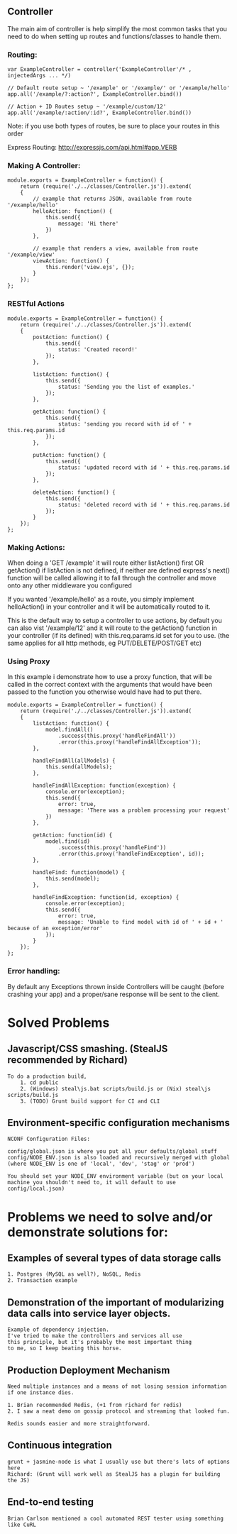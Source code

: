 ## Controller

The main aim of controller is help simplify the most common tasks that you need to do when setting up routes and functions/classes to handle them.


### Routing:
	
	var ExampleController = controller('ExampleController'/* , injectedArgs ... */)

	// Default route setup ~ '/example' or '/example/' or '/example/hello'
	app.all('/example/?:action?', ExampleController.bind())

	// Action + ID Routes setup ~ '/example/custom/12'
	app.all('/example/:action/:id?', ExampleController.bind())
Note: if you use both types of routes, be sure to place your routes in this order

Express Routing: http://expressjs.com/api.html#app.VERB

### Making A Controller:

	module.exports = ExampleController = function() {
		return (require('./../classes/Controller.js')).extend(
		{
			// example that returns JSON, available from route '/example/hello'
			helloAction: function() {
				this.send({
					message: 'Hi there'
				})
			},

			// example that renders a view, available from route '/example/view'
			viewAction: function() {
				this.render('view.ejs', {});
			}
		});
	};

### RESTful Actions

	module.exports = ExampleController = function() {
		return (require('./../classes/Controller.js')).extend(
		{
			postAction: function() {
				this.send({
					status: 'Created record!' 
				});
			},

			listAction: function() {
				this.send({
					status: 'Sending you the list of examples.'
				});
			},

			getAction: function() {
				this.send({
					status: 'sending you record with id of ' + this.req.params.id
				});
			},

			putAction: function() {
				this.send({
					status: 'updated record with id ' + this.req.params.id
				});
			},

			deleteAction: function() {
				this.send({
					status: 'deleted record with id ' + this.req.params.id
				});
			}
		});
	};

### Making Actions:

When doing a 'GET /example' it will route either listAction() first OR getAction() if listAction is not defined, if neither are defined
express's next() function will be called allowing it to fall through the controller and move onto any other middleware you configured

If you wanted '/example/hello' as a route, you simply implement helloAction() in your controller and it will be automatically routed to it.

This is the default way to setup a controller to use actions, by default you can also vist '/example/12' and it will route to the getAction() function in your controller (if its defined) with this.req.params.id set for you to use. (the same applies for all http methods, eg PUT/DELETE/POST/GET etc)

### Using Proxy
In this example i demonstrate how to use a proxy function, that will be called in the correct context with the arguments that would have been passed to the function you otherwise would have had to put there.

	module.exports = ExampleController = function() {
		return (require('./../classes/Controller.js')).extend(
		{
			listAction: function() {
				model.findAll()
					.success(this.proxy('handleFindAll'))
					.error(this.proxy('handleFindAllException'));
			},

			handleFindAll(allModels) {
				this.send(allModels);
			},

			handleFindAllException: function(exception) {
				console.error(exception);
				this.send({
					error: true,
					message: 'There was a problem processing your request'
				})
			},
			
			getAction: function(id) {
				model.find(id)
					.success(this.proxy('handleFind'))
					.error(this.proxy('handleFindException', id));
			},

			handleFind: function(model) {
				this.send(model);
			},

			handleFindException: function(id, exception) {
				console.error(exception);
				this.send({
					error: true,
					message: 'Unable to find model with id of ' + id + ' because of an exception/error'
				});
			}
		});
	};


### Error handling:

By default any Exceptions thrown inside Controllers will be caught (before crashing your app) and a proper/sane response will be sent to the client.

# Solved Problems

## Javascript/CSS smashing. (StealJS recommended by Richard)

	To do a production build,
		1. cd public
		2. (Windows) steal\js.bat scripts/build.js or (Nix) steal\js scripts/build.js
		3. (TODO) Grunt build support for CI and CLI

## Environment-specific configuration mechanisms
	
	NCONF Configuration Files:
	
	config/global.json is where you put all your defaults/global stuff
	config/NODE_ENV.json is also loaded and recursively merged with global (where NODE_ENV is one of 'local', 'dev', 'stag' or 'prod')

	You should set your NODE_ENV environment variable (but on your local machine you shouldn't need to, it will default to use config/local.json)


# Problems we need to solve and/or demonstrate solutions for:

## Examples of several types of data storage calls
	1. Postgres (MySQL as well?), NoSQL, Redis
	2. Transaction example




## Demonstration of the important of modularizing data calls into service layer objects.

	Example of dependency injection.
	I've tried to make the controllers and services all use
	this principle, but it's probably the most important thing
	to me, so I keep beating this horse.


## Production Deployment Mechanism

	Need multiple instances and a means of not losing session information if one instance dies.
	
	1. Brian recommended Redis, (+1 from richard for redis)
	2. I saw a neat demo on gossip protocol and streaming that looked fun.
	
	Redis sounds easier and more straightforward.


## Continuous integration

	grunt + jasmine-node is what I usually use but there's lots of options here
	Richard: (Grunt will work well as StealJS has a plugin for building the JS)

## End-to-end testing

	Brian Carlson mentioned a cool automated REST tester using something like CuRL

